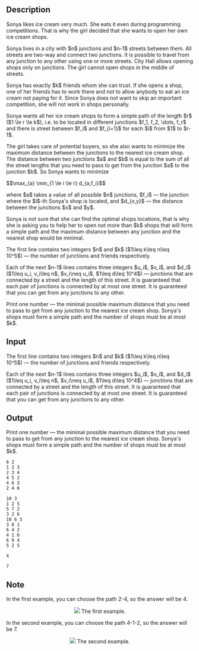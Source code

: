 ## Description

<div><p>Sonya likes ice cream very much. She eats it even during programming competitions. That is why the girl decided that she wants to open her own ice cream shops.</p><p>Sonya lives in a city with $n$ junctions and $n-1$ streets between them. All streets are two-way and connect two junctions. It is possible to travel from any junction to any other using one or more streets. City Hall allows opening shops only on junctions. The girl cannot open shops in the middle of streets. </p><p>Sonya has exactly $k$ friends whom she can trust. If she opens a shop, one of her friends has to work there and not to allow anybody to eat an ice cream not paying for it. Since Sonya does not want to skip an important competition, she will not work in shops personally.</p><p>Sonya wants all her ice cream shops to form a simple path of the length $r$ ($1 \le r \le k$), i.e. to be located in different junctions $f_1, f_2, \dots, f_r$ and there is street between $f_i$ and $f_{i+1}$ for each $i$ from $1$ to $r-1$.</p><p>The girl takes care of potential buyers, so she also wants to minimize the maximum distance between the junctions to the nearest ice cream shop. The distance between two junctions $a$ and $b$ is equal to the sum of all the street lengths that you need to pass to get from the junction $a$ to the junction $b$. So Sonya wants to <span class="tex-font-style-it">minimize</span></p><p>$$\max_{a} \min_{1 \le i \le r} d_{a,f_i}$$</p><p>where $a$ takes a value of all possible $n$ junctions, $f_i$&nbsp;— the junction where the $i$-th Sonya's shop is located, and $d_{x,y}$&nbsp;— the distance between the junctions $x$ and $y$.</p><p>Sonya is not sure that she can find the optimal shops locations, that is why she is asking you to help her to open not more than $k$ shops that will form a simple path and the maximum distance between any junction and the nearest shop would be minimal. </p></div><div class="input-specification"><p>The first line contains two integers $n$ and $k$ ($1\leq k\leq n\leq 10^5$)&nbsp;— the number of junctions and friends respectively.</p><p>Each of the next $n-1$ lines contains three integers $u_i$, $v_i$, and $d_i$ ($1\leq u_i, v_i\leq n$, $v_i\neq u_i$, $1\leq d\leq 10^4$)&nbsp;— junctions that are connected by a street and the length of this street. It is guaranteed that each pair of junctions is connected by at most one street. It is guaranteed that you can get from any junctions to any other.</p></div><div class="output-specification"><p>Print one number&nbsp;— the minimal possible maximum distance that you need to pass to get from any junction to the nearest ice cream shop. Sonya's shops must form a simple path and the number of shops must be at most $k$.</p></div>

## Input

<p>The first line contains two integers $n$ and $k$ ($1\leq k\leq n\leq 10^5$)&nbsp;— the number of junctions and friends respectively.</p><p>Each of the next $n-1$ lines contains three integers $u_i$, $v_i$, and $d_i$ ($1\leq u_i, v_i\leq n$, $v_i\neq u_i$, $1\leq d\leq 10^4$)&nbsp;— junctions that are connected by a street and the length of this street. It is guaranteed that each pair of junctions is connected by at most one street. It is guaranteed that you can get from any junctions to any other.</p>

## Output

<p>Print one number&nbsp;— the minimal possible maximum distance that you need to pass to get from any junction to the nearest ice cream shop. Sonya's shops must form a simple path and the number of shops must be at most $k$.</p>





```input1
6 2
1 2 3
2 3 4
4 5 2
4 6 3
2 4 6

```




```input2
10 3
1 2 5
5 7 2
3 2 6
10 6 3
3 8 1
6 4 2
4 1 6
6 9 4
5 2 5

```




```output1
4

```




```output2
7

```



## Note

<p>In the first example, you can choose the path 2-4, so the answer will be 4.</p><center> <img class="tex-graphics" src="file://MfmIPdlW.png" style="max-width: 100.0%;max-height: 100.0%;">   <span class="tex-font-size-small">The first example.</span> </center><p>In the second example, you can choose the path 4-1-2, so the answer will be 7.</p><center> <img class="tex-graphics" src="file://13lHS2uw.png" style="max-width: 100.0%;max-height: 100.0%;">   <span class="tex-font-size-small">The second example.</span> </center>
